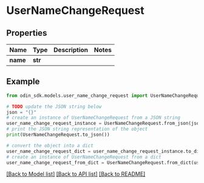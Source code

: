 # UserNameChangeRequest


## Properties

Name | Type | Description | Notes
------------ | ------------- | ------------- | -------------
**name** | **str** |  | 

## Example

```python
from odin_sdk.models.user_name_change_request import UserNameChangeRequest

# TODO update the JSON string below
json = "{}"
# create an instance of UserNameChangeRequest from a JSON string
user_name_change_request_instance = UserNameChangeRequest.from_json(json)
# print the JSON string representation of the object
print(UserNameChangeRequest.to_json())

# convert the object into a dict
user_name_change_request_dict = user_name_change_request_instance.to_dict()
# create an instance of UserNameChangeRequest from a dict
user_name_change_request_from_dict = UserNameChangeRequest.from_dict(user_name_change_request_dict)
```
[[Back to Model list]](../README.md#documentation-for-models) [[Back to API list]](../README.md#documentation-for-api-endpoints) [[Back to README]](../README.md)


